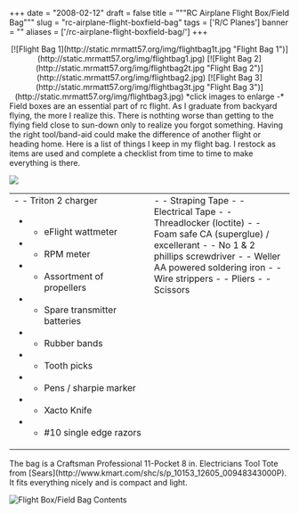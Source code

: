 
+++
date = "2008-02-12"
draft = false
title = """RC Airplane Flight Box/Field Bag"""
slug = "rc-airplane-flight-boxfield-bag"
tags = ['R/C Planes']
banner = ""
aliases = ['/rc-airplane-flight-boxfield-bag/']
+++


<center>[![Flight Bag 1](http://static.mrmatt57.org/img/flightbag1t.jpg "Flight Bag 1")](http://static.mrmatt57.org/img/flightbag1.jpg) [![Flight Bag 2](http://static.mrmatt57.org/img/flightbag2t.jpg "Flight Bag 2")](http://static.mrmatt57.org/img/flightbag2.jpg) [![Flight Bag 3](http://static.mrmatt57.org/img/flightbag3t.jpg "Flight Bag 3")](http://static.mrmatt57.org/img/flightbag3.jpg)  
*click images to enlarge -*</center>Field boxes are an essential part of rc flight. As I graduate from backyard flying, the more I realize this. There is nothting worse than getting to the flying field close to sun-down only to realize you forgot something. Having the right tool/band-aid could make the difference of another flight or heading home. Here is a list of things I keep in my flight bag. I restock as items are used and complete a checklist from time to time to make everything is there.

<script language="Javascript" src="http://mrmatt57.org/flickr/flickrnotes.php?photoid=2260620347"></script>

<noscript>[![](http://static.mrmatt57.org/img/2260620347.jpg)](http://www.flickr.com/photos/matt-walker/2260620347/)</noscript><table width="100%"><tr><td width="50%">- - Triton 2 charger
- - eFlight wattmeter
- - RPM meter
- - Assortment of propellers
- - Spare transmitter batteries
- - Rubber bands
- - Tooth picks
- - Pens / sharpie marker
- - Xacto Knife
- - #10 single edge razors

</td><td valign="top" width="50%">- - Straping Tape
- - Electrical Tape
- - Threadlocker (loctite)
- - Foam safe CA (superglue) / excellerant
- - No 1 & 2 phillips screwdriver
- - Weller AA powered soldering iron
- - Wire strippers
- - Pliers
- - Scissors

</td></tr></table>The bag is a Craftsman Professional 11-Pocket 8 in. Electricians Tool Tote  
 from [Sears](http://www.kmart.com/shc/s/p_10153_12605_00948343000P). It fits everything nicely and is compact and light.

![Flight Box/Field Bag Contents](http://static.mrmatt57.org/img/flightbox.jpg)




